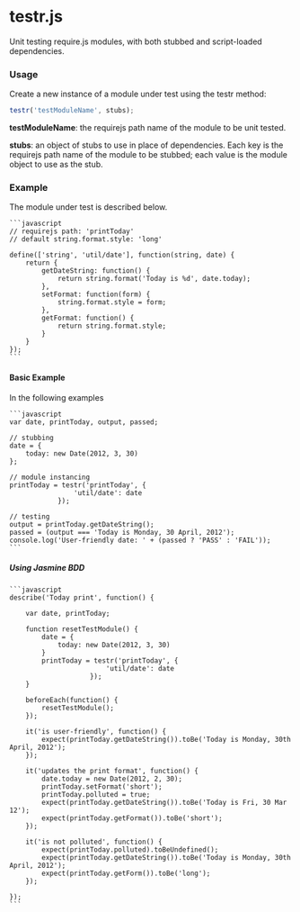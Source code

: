 # testr.js

Unit testing require.js modules, with both stubbed and script-loaded dependencies.

### Usage

Create a new instance of a module under test using the testr method:

```javascript
testr('testModuleName', stubs);
```

**testModuleName**: the requirejs path name of the module to be unit tested.

**stubs**: an object of stubs to use in place of dependencies. Each key is the requirejs path name of the module to be stubbed; each value is the module object to use as the stub.

### Example

The module under test is described below.

	```javascript
	// requirejs path: 'printToday'
	// default string.format.style: 'long'

	define(['string', 'util/date'], function(string, date) {
		return {
			getDateString: function() {
				return string.format('Today is %d', date.today);
			},
			setFormat: function(form) {
				string.format.style = form;
			},
			getFormat: function() {
				return string.format.style;
			}
		}
	});
	```

#### Basic Example

In the following examples

	```javascript
	var date, printToday, output, passed;

	// stubbing
	date = {
		today: new Date(2012, 3, 30)
	};

	// module instancing
	printToday = testr('printToday', {
					'util/date': date
				});

	// testing
	output = printToday.getDateString();
	passed = (output === 'Today is Monday, 30 April, 2012');
	console.log('User-friendly date: ' + (passed ? 'PASS' : 'FAIL'));
	```

##### Using Jasmine BDD

	```javascript
	describe('Today print', function() {

		var date, printToday;

		function resetTestModule() {
			date = {
				today: new Date(2012, 3, 30)
			}
			printToday = testr('printToday', {
							'util/date': date
						});
		}

		beforeEach(function() {
			resetTestModule();	
		});

		it('is user-friendly', function() {
			expect(printToday.getDateString()).toBe('Today is Monday, 30th April, 2012');
		});

		it('updates the print format', function() {
			date.today = new Date(2012, 2, 30);
			printToday.setFormat('short');
			printToday.polluted = true;
			expect(printToday.getDateString()).toBe('Today is Fri, 30 Mar 12');
			expect(printToday.getFormat()).toBe('short');
		});

		it('is not polluted', function() {
			expect(printToday.polluted).toBeUndefined();
			expect(printToday.getDateString()).toBe('Today is Monday, 30th April, 2012');
			expect(printToday.getForm()).toBe('long');
		});

	});
	```